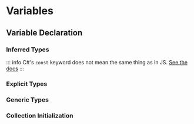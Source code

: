 <script setup>
import CodeSplitter from './components/CodeSplitter.vue'
</script>

# Variables

## Variable Declaration

### Inferred Types

<CodeSplitter>
  <template #left>

```ts
var x = 1;  // Hoisted
let x = 1;  // Block scope
const x = 1;  // Block scope; immutable
```

  </template>
  <template #right>

```csharp
var x = 1;  // Block scope
const x = 1;  // Compiler "inlined"; NOT the same as JS const
```

  </template>
</CodeSplitter>

::: info
C#'s `const` keyword does not mean the same thing as in JS. [See the docs](https://learn.microsoft.com/en-us/dotnet/csharp/language-reference/keywords/const)
:::

### Explicit Types

<CodeSplitter>
  <template #left>

```ts
// Primitives
var x:number = 1;
let y:string = "";

// Reference types
var map = new Map();
```

  </template>
  <template #right>

```csharp
// Primitives
int x = 1;
string y = "";

// Reference types
let map = new HashMap();
HashMap map = new(); // Means the same thing.
```

  </template>
</CodeSplitter>

### Generic Types

<CodeSplitter>
  <template #left>

```ts
var x: Result<User> = getUser();
```

  </template>
  <template #right>

```csharp
Result<User> x = GetUser();
```

  </template>
</CodeSplitter>

### Collection Initialization

<CodeSplitter>
  <template #left>

```ts
var x = ["Bird", "Cat", "Dog"];
var y = [...x];
```

  </template>
  <template #right>

```csharp
string[] x = ["Bird", "Cat", "Dog"];
string[] y = [..x];
```

  </template>
</CodeSplitter>

